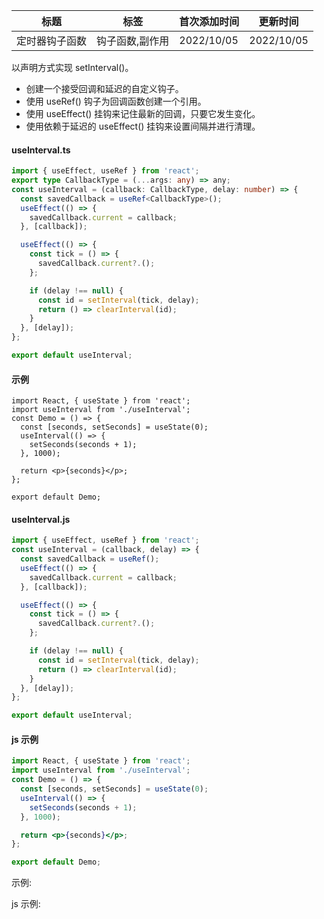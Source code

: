 | 标题           | 标签            | 首次添加时间 | 更新时间   |
| -------------- | --------------- | ------------ | ---------- |
| 定时器钩子函数 | 钩子函数,副作用 | 2022/10/05   | 2022/10/05 |

以声明方式实现 setInterval()。

- 创建一个接受回调和延迟的自定义钩子。
- 使用 useRef() 钩子为回调函数创建一个引用。
- 使用 useEffect() 挂钩来记住最新的回调，只要它发生变化。
- 使用依赖于延迟的 useEffect() 挂钩来设置间隔并进行清理。

#### useInterval.ts

```ts
import { useEffect, useRef } from 'react';
export type CallbackType = (...args: any) => any;
const useInterval = (callback: CallbackType, delay: number) => {
  const savedCallback = useRef<CallbackType>();
  useEffect(() => {
    savedCallback.current = callback;
  }, [callback]);

  useEffect(() => {
    const tick = () => {
      savedCallback.current?.();
    };

    if (delay !== null) {
      const id = setInterval(tick, delay);
      return () => clearInterval(id);
    }
  }, [delay]);
};

export default useInterval;
```

#### 示例

```tsx | pure
import React, { useState } from 'react';
import useInterval from './useInterval';
const Demo = () => {
  const [seconds, setSeconds] = useState(0);
  useInterval(() => {
    setSeconds(seconds + 1);
  }, 1000);

  return <p>{seconds}</p>;
};

export default Demo;
```

#### useInterval.js

```js
import { useEffect, useRef } from 'react';
const useInterval = (callback, delay) => {
  const savedCallback = useRef();
  useEffect(() => {
    savedCallback.current = callback;
  }, [callback]);

  useEffect(() => {
    const tick = () => {
      savedCallback.current?.();
    };

    if (delay !== null) {
      const id = setInterval(tick, delay);
      return () => clearInterval(id);
    }
  }, [delay]);
};

export default useInterval;
```

#### js 示例

```jsx | pure
import React, { useState } from 'react';
import useInterval from './useInterval';
const Demo = () => {
  const [seconds, setSeconds] = useState(0);
  useInterval(() => {
    setSeconds(seconds + 1);
  }, 1000);

  return <p>{seconds}</p>;
};

export default Demo;
```

示例:

<code src="./Demo.zh-CN.tsx"></code>

js 示例:

<code src="./js/Demo.zh-CN.jsx"></code>
